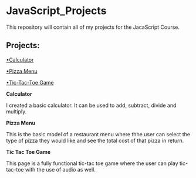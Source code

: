 # JavaScript_Projects 
This repository will contain all of my projects for the JacaScript Course. 
## Projects: 

[•Calculator](https://github.com/HeatherAnn21/JavaScript_Projects/tree/main/Calculator) 

[•Pizza Menu](https://github.com/HeatherAnn21/JavaScript_Projects/blob/main/Pizza_Project/Pizza.html) 

[•Tic-Tac-Toe Game](https://github.com/HeatherAnn21/JavaScript_Projects/tree/main/TicTac) 



**Calculator** 

I created a basic calculator. It can be used to add, subtract, divide and multiply.



**Pizza Menu** 

This is the basic model of a restaurant menu where thhe user can select the type of pizza they would like and see the total cost of that pizza in return. 



**Tic Tac Toe Game** 

This page is a fully functional tic-tac toe game where the user can play tic-tac-toe with the use of audio as well. 

